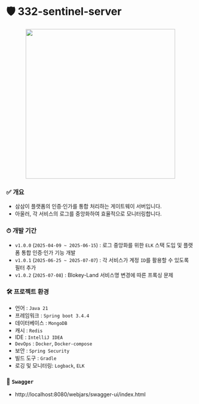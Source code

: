 # 🛡️ 332-sentinel-server

<p align="center">
  <img src="https://github.com/user-attachments/assets/8a6660fc-4057-4ae7-88e8-46943649fbfb" width="400" />
</p>

### ✅ **개요**

- 삼삼이 플랫폼의 인증·인가를 통합 처리하는 게이트웨이 서버입니다.
- 아울러, 각 서비스의 로그를 중앙화하여 효율적으로 모니터링합니다.

### ⏱ **개발 기간**

- `v1.0.0` (`2025-04-09 ~ 2025-06-15`) : 로그 중앙화를 위한 `ELK` 스택 도입 및 플랫폼 통합 인증·인가 기능 개발
- `v1.0.1` (`2025-06-25 ~ 2025-07-07`) : 각 서비스가 계정 `ID`를 활용할 수 있도록 필터 추가
- `v1.0.2` (`2025-07-08`) : Blokey-Land 서비스명 변경에 따른 프록싱 문제

### 🛠 **프로젝트 환경**

- 언어 : `Java 21`
- 프레임워크 : `Spring boot 3.4.4`
- 데이터베이스 : `MongoDB`
- 캐시 : `Redis`
- IDE : `IntelliJ IDEA`
- `DevOps` : `Docker`, `Docker-compose`
- 보안 : `Spring Security`
- 빌드 도구 : `Gradle`
- 로깅 및 모니터링: `Logback`, `ELK`

### 🚀 **`Swagger`**

- http://localhost:8080/webjars/swagger-ui/index.html
